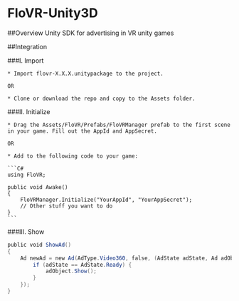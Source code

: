 # FloVR-Unity3D

##Overview
Unity SDK for advertising in VR unity games

##Integration

###I. Import

	* Import flovr-X.X.X.unitypackage to the project.
	
	OR
	
	* Clone or download the repo and copy to the Assets folder.
###II. Initialize

	* Drag the Assets/FloVR/Prefabs/FloVRManager prefab to the first scene in your game. Fill out the AppId and AppSecret.
		
	OR
	
	* Add to the following code to your game:
	 
	```C#
	using FloVR;

	public void Awake() 
	{
		FloVRManager.Initialize("YourAppId", "YourAppSecret");
		// Other stuff you want to do
	}
	```
###III. Show
```C#
public void ShowAd()
{
	Ad newAd = new Ad(AdType.Video360, false, (AdState adState, Ad adObject) => {
		if (adState == AdState.Ready) {
			adObject.Show();
 		}
 	});
}
```
